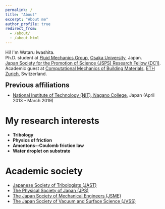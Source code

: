 ```yaml
---
permalink: /
title: "About"
excerpt: "About me"
author_profile: true
redirect_from: 
  - /about/
  - /about.html
---
```


Hi! I'm Wataru Iwashita. <br>
Ph.D. student at [Fluid Mechanics Group](https://fm.me.es.osaka-u.ac.jp/en/), [Osaka University](https://www.osaka-u.ac.jp/en), Japan. <br>
[Japan Society for the Promotion of Science (JSPS) Research Fellow (DC1)](https://www.jsps.go.jp/english/e-pd/index.html). <br>
Academic guest at [Computational Mechanics of Building Materials](https://ifb.ethz.ch/compmech/), [ETH Zurich](https://ethz.ch/en.html), Switzerland. 

<p style="margin-bottom: -1em; "></p>

Previous affiliations
-----

<p style="margin-bottom: -0.5em; "></p>

* [National Institute of Technology (NIT), Nagano College](https://www.nagano-nct.ac.jp/english/index.php), Japan (April 2013 - March 2019)

<p style="margin-bottom: 1.5em; "></p>

My research interests
======
* <b>Tribology</b>
* <b>Physics of friction</b>
* <b>Amontons--Coulomb friction law</b>
* <b>Water droplet on substrate</b>

Academic society
=====
* [Japanese Society of Tribologists (JAST)](https://www.tribology.jp/indexe.htm)
* [The Physical Society of Japan (JPS)](https://www.jps.or.jp/english/)
* [The Japan Society of Mechanical Engineers (JSME)](https://www.jsme.or.jp/english/)
* [The Japan Society of Vacuum and Surface Science (JVSS)](https://www.jvss.jp/eng/index.php)
